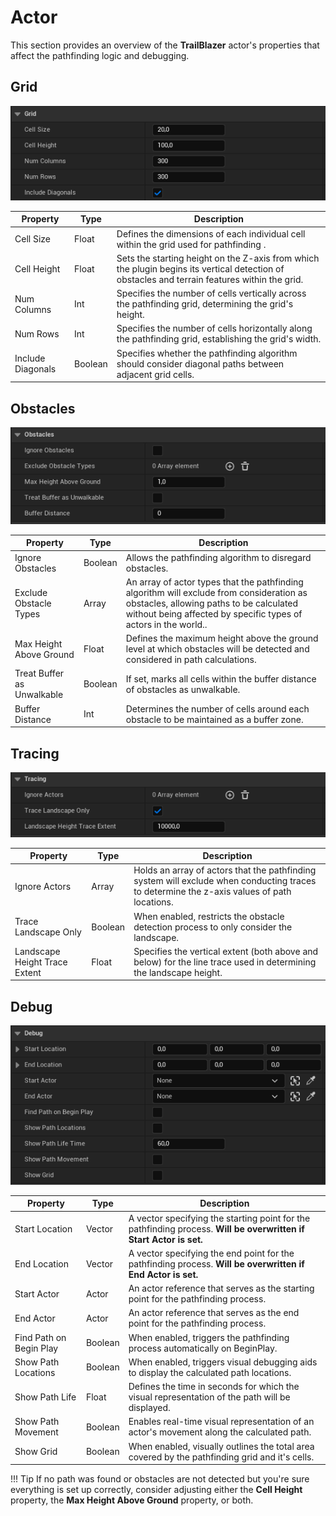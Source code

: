 # Actor

This section provides an overview of the **TrailBlazer** actor's properties that affect the pathfinding logic and debugging.

## Grid

![Grid](./images/trail-blazer/grid.PNG)

| Property                 | Type    | Description                                                                                                                                                                   |
| ------------------------ | ------- | ----------------------------------------------------------------------------------------------------------------------------------------------------------------------------- |
| Cell Size | Float | Defines the dimensions of each individual cell within the grid used for pathfinding .                                                                                                       |
| Cell Height | Float |  Sets the starting height on the Z-axis from which the plugin begins its vertical detection of obstacles and terrain features within the grid.
| Num Columns | Int | Specifies the number of cells vertically across the pathfinding grid, determining the grid's height.                                                                               |
| Num Rows | Int | Specifies the number of cells horizontally along the pathfinding grid, establishing the grid's width.                                                                                         |
| Include Diagonals | Boolean   |  Specifies whether the pathfinding algorithm should consider diagonal paths between adjacent grid cells. |

## Obstacles

![Obstacles](./images/trail-blazer/obstacles.PNG)

| Property                 | Type    | Description                                                                                                                                                                   |
| ------------------------ | ------- | ----------------------------------------------------------------------------------------------------------------------------------------------------------------------------- |
| Ignore Obstacles   | Boolean | Allows the pathfinding algorithm to disregard obstacles.                                     |
| Exclude Obstacle Types   | Array | An array of actor types that the pathfinding algorithm will exclude from consideration as obstacles, allowing paths to be calculated without being affected by specific types of actors in the world..                                     |
| Max Height Above Ground | Float | Defines the maximum height above the ground level at which obstacles will be detected and considered in path calculations.
| Treat Buffer as Unwalkable | Boolean   | If set, marks all cells within the buffer distance of obstacles as unwalkable. |
| Buffer Distance | Int   |  Determines the number of cells around each obstacle to be maintained as a buffer zone.                                                                                                       |

## Tracing

![Tracing](./images/trail-blazer/tracing.PNG)

| Property                 | Type    | Description                                                                                                                                                                   |
| ------------------------ | ------- | ----------------------------------------------------------------------------------------------------------------------------------------------------------------------------- |
| Ignore Actors | Array  | Holds an array of actors that the pathfinding system will exclude when conducting traces to determine the z-axis values of path locations. |
| Trace Landscape Only       | Boolean | When enabled, restricts the obstacle detection process to only consider the landscape.
| Landscape Height Trace Extent       | Float | Specifies the vertical extent (both above and below) for the line trace used in determining the landscape height.                                                                               |

## Debug

![Debug](./images/trail-blazer/debug.PNG)

| Property                 | Type    | Description                                                                                                                                                                   |
| ------------------------ | ------- | ----------------------------------------------------------------------------------------------------------------------------------------------------------------------------- |
| Start Location       | Vector | A vector specifying the starting point for the pathfinding process. **Will be overwritten if Start Actor is set.**                                                                                        |
| End Location       | Vector |  A vector specifying the end point for the pathfinding process. **Will be overwritten if End Actor is set.** |                                                          |
| Start Actor       | Actor | An actor reference that serves as the starting point for the pathfinding process.                                                                                         |
| End Actor       | Actor | An actor reference that serves as the end point for the pathfinding process.                                                                                         |
| Find Path on Begin Play       | Boolean | When enabled, triggers the pathfinding process automatically on BeginPlay.                                                                                          |
| Show Path Locations       | Boolean | When enabled, triggers visual debugging aids to display the calculated path locations.                                                                                         |
| Show Path Life       | Float | Defines the time in seconds for which the visual representation of the path will be displayed. |
| Show Path Movement       | Boolean | Enables real-time visual representation of an actor's movement along the calculated path.                                                                                        |
| Show Grid | Boolean | When enabled, visually outlines the total area covered by the pathfinding grid and it's cells. |

!!! Tip
    If no path was found or obstacles are not detected but you're sure everything is set up correctly, consider adjusting either the **Cell Height** property, the **Max Height Above Ground** property, or both.
